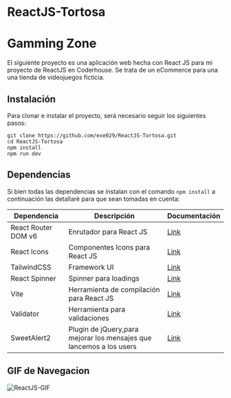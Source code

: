 # ReactJS-Tortosa

# Gamming Zone

El siguiente proyecto es una aplicación web hecha con React JS para mi proyecto de ReactJS en Coderhouse. Se trata de un eCommerce para una una tienda de videojuegos ficticia. 

## Instalación

Para clonar e instalar el proyecto, será necesario seguir los siguientes pasos:

```shell
git clone https://github.com/exe029/ReactJS-Tortosa.git
cd ReactJS-Tortosa
npm install
npm run dev
```



## Dependencias 

Si bien todas las dependencias se instalan con el comando `npm install` a continuación las detallaré para que sean tomadas en cuenta:

| Dependencia         | Descripción                              | Documentación                                                |
| ------------------- | ---------------------------------------- | ------------------------------------------------------------ |
| React Router DOM v6 | Enrutador para React JS                  | [Link](https://reactrouter.com/en/main/getting-started/installation) |
| React Icons         | Componentes Icons para React JS          | [Link](https://react-icons.github.io/react-icons/)           |
| TailwindCSS         | Framework UI                             | [Link](https://tailwindcss.com/docs/installation/framework-guides) |
| React Spinner       | Spinner para loadings                    | [Link](https://www.davidhu.io/react-spinners/)               |
| Vite                | Herramienta de compilación para React JS | [Link](https://vitejs.dev/guide/)                            |
| Validator           | Herramienta para validaciones            | [Link](https://www.npmjs.com/package/validator)              |
| SweetAlert2         | Plugin de jQuery,para mejorar los mensajes que lancemos a los users|[Link](https://www.sweetalert2.github.io)   |





## GIF de Navegacion


![ReactJS-GIF](./src/assets/GIF/Gif-navegacion.gif)
















